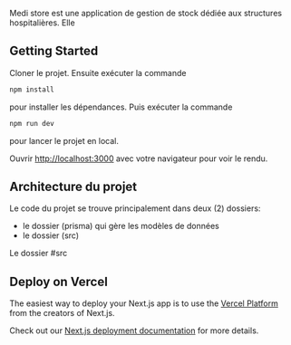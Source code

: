 Medi store est une application de gestion de stock dédiée aux structures hospitalières. Elle

## Getting Started

Cloner le projet. Ensuite exécuter la commande

```bash
npm install
```

pour installer les dépendances. Puis exécuter la commande

```bash
npm run dev
```

pour lancer le projet en local.

Ouvrir [http://localhost:3000](http://localhost:3000) avec votre navigateur pour voir le rendu.

## Architecture du projet

Le code du projet se trouve principalement dans deux (2) dossiers:

- le dossier (prisma) qui gère les modèles de données
- le dossier (src)

Le dossier #src

## Deploy on Vercel

The easiest way to deploy your Next.js app is to use the [Vercel Platform](https://vercel.com/new?utm_medium=default-template&filter=next.js&utm_source=create-next-app&utm_campaign=create-next-app-readme) from the creators of Next.js.

Check out our [Next.js deployment documentation](https://nextjs.org/docs/app/building-your-application/deploying) for more details.
